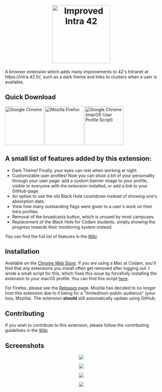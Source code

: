 <h1 align="center"><img src="https://raw.githubusercontent.com/FreekBes/improved_intra/master/promo/logo-wide.png" height="192" alt="Improved Intra 42"></h1>
A browser extension which adds many improvements to 42's Intranet at https://intra.42.fr/, such as a dark theme and links to clusters when a user is available.


## Quick Download
[<img src="https://lh4.ggpht.com/x-plP9YZXhCaiDkTKQ5S29PwLmdi4feEKrMOtQle4NuoOaUgKUMH9pPWIg91da3anhSmw-G8erEIuU0d" width="128" alt="Google Chrome" title="Download for Google Chrome">](https://chrome.google.com/webstore/detail/hmflgigeigiejaogcgamkecmlibcpdgo/)
[<img src="https://www.mozilla.org/media/img/structured-data/logo-firefox-browser.fbc7ffbb50fd.png" width="128" alt="Mozilla Firefox" title="Download for Mozilla Firefox">](https://github.com/FreekBes/improved_intra/releases/latest/download/firefox.xpi)
[<img src="https://icons.iconarchive.com/icons/papirus-team/papirus-mimetypes/512/text-x-script-icon.png" width="128" alt="Google Chrome (macOS User Profile Script)" title="Use a script to add the extension to your macOS profile, to not have to reinstall it every login">](https://github.com/FreekBes/codam_auto_extension_installer/)


## A small list of features added by this extension:
- Dark Theme! Finally, your eyes can rest when working at night.
- Customizable user profiles! Now you can show a bit of your personality through your user page: add a custom banner image to your profile, visible to everyone with the extension installed, or add a link to your GitHub-page.
- An option to use the old Black Hole countdown instead of showing one's absorption date.
- View how many outstanding flags were given to a user's work on their Intra profiles.
- Removal of the broadcasts button, which is unused by most campuses.
- Replacement of the Black Hole for Codam students, simply showing the progress towards their monitoring system instead.

You can find the full list of features in the [Wiki](https://github.com/FreekBes/improved_intra/wiki/Features).


## Installation
Available on the [Chrome Web Store](https://chrome.google.com/webstore/detail/hmflgigeigiejaogcgamkecmlibcpdgo/). If you are using a Mac at Codam, you'll find that any extensions you install often get removed after logging out. I wrote a small script for this, which fixes this issue by forcefully installing the extension to your macOS profile. You can find this script [here](https://github.com/FreekBes/codam_auto_extension_installer).

For Firefox, please see the [Releases](https://github.com/FreekBes/improved_intra/releases) page. Mozilla has decided to no longer host this extension due to it being for a "limited/non-public audience" (your loss, Mozilla). The extension **should** still automatically update using GitHub.


## Contributing
If you wish to contribute to this extension, please follow the contributing guidelines in the [Wiki](https://github.com/FreekBes/improved_intra/wiki/Contributing).


## Screenshots
<p align="center">
  <img src="https://raw.githubusercontent.com/FreekBes/improved_intra/master/promo/screenshot-1.png">
</p>

<p align="center">
  <img src="https://raw.githubusercontent.com/FreekBes/improved_intra/master/promo/screenshot-5.png">
</p>

<p align="center">
  <img src="https://raw.githubusercontent.com/FreekBes/improved_intra/master/promo/screenshot-2.png">
</p>

<p align="center">
  <img src="https://raw.githubusercontent.com/FreekBes/improved_intra/master/promo/screenshot-4.png">
</p>
